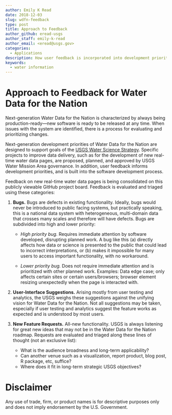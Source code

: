 ```yaml
---
author: Emily K Read
date: 2018-12-03
slug: wdfn-feedback
type: post
title: Approach to Feedback
author_github: eread-usgs
author_staff: emily-k-read
author_email: <eread@usgs.gov>
categories:
  - Applications
description: How user feedback is incorporated into development priorities for USGS Water Data for the Nation. 
keywords:
  - water information
---
```

Approach to Feedback for Water Data for the Nation
=======

Next-generation Water Data for the Nation is characterized by always being production-ready—new software is ready to be released at any time. When issues with the system are identified, there is a process for evaluating and prioritizing changes.

Next-generation development priorities of Water Data for the Nation are designed to support goals of the [USGS Water Science Strategy](https://pubs.usgs.gov/circ/1383g/). Specific projects to improve data delivery, such as for the development of new real-time water data pages, are proposed, planned, and approved by USGS Water Mission Area governance. In addition, user feedback informs development priorities, and is built into the software development process. 

Feedback on new real-time water data pages is being consolidated on this publicly viewable GitHub project board. Feedback is evaluated and triaged using these categories:

1. **Bugs.**  Bugs are defects in existing functionality. Ideally, bugs would never be introduced to public facing systems, but practically speaking, this is a national data system with heterogeneous, multi-domain data that crosses many scales and therefore will have defects. Bugs are subdivided into high and lower priority:

	* *High priority bug.*  Requires immediate attention by software developed, disrupting planned work. A bug like this (a) directly affects how data or science is presented to the public that could lead to incorrect interpretations, or (b) makes it impossible for many users to access important functionality, with no workaround.

	* *Lower priority bug.*  Does not require immediate attention and is prioritized with other planned work. Examples: Data edge case; only affects certain sites or certain users/browsers; browser element resizing unexpectedly when the page is interacted with.

2. **User-Interface Suggestions.**  Arising mostly from user testing and analytics, the USGS weighs these suggestions against the unifying vision for Water Data for the Nation. Not all suggestions may be taken, especially if user testing and analytics suggest the feature works as expected and is understood by most users.

3. **New Feature Requests.**  All-new functionality.  USGS is always listening for great new ideas that may not be in the Water Data for the Nation roadmap. Requests are evaluated and triaged along these lines of thought (not an exclusive list):

	* What is the audience broadness and long-term applicability?
	* Can another venue such as a visualization, report product, blog post, R package, etc, suffice?
	* Where does it fit in long-term strategic USGS objectives?


Disclaimer
==========
Any use of trade, firm, or product names is for descriptive purposes only and does not imply endorsement by the U.S. Government.
